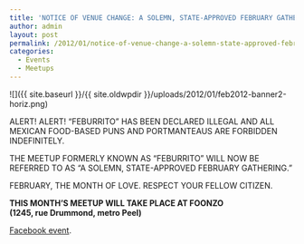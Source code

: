 ```yaml
---
title: 'NOTICE OF VENUE CHANGE: A SOLEMN, STATE-APPROVED FEBRUARY GATHERING'
author: admin
layout: post
permalink: /2012/01/notice-of-venue-change-a-solemn-state-approved-february-gathering/
categories:
  - Events
  - Meetups
---
```

![]({{ site.baseurl }}/{{ site.oldwpdir }}/uploads/2012/01/feb2012-banner2-horiz.png)

ALERT! ALERT! &#8220;FEBURRITO&#8221; HAS BEEN DECLARED ILLEGAL AND ALL MEXICAN FOOD-BASED PUNS AND PORTMANTEAUS ARE FORBIDDEN INDEFINITELY.

THE MEETUP FORMERLY KNOWN AS &#8220;FEBURRITO&#8221; WILL NOW BE REFERRED TO AS &#8220;A SOLEMN, STATE-APPROVED FEBRUARY GATHERING.&#8221;

FEBRUARY, THE MONTH OF LOVE. RESPECT YOUR FELLOW CITIZEN.

**THIS MONTH&#8217;S MEETUP WILL TAKE PLACE AT FOONZO  
(1245, rue Drummond, metro Peel)**

[Facebook event][1].

 [1]: https://www.facebook.com/events/182113635223855/